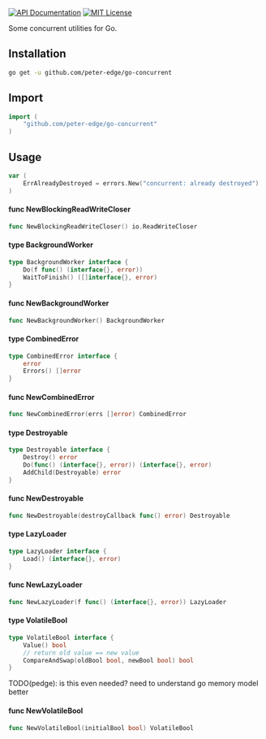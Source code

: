 [![API Documentation](http://img.shields.io/badge/api-Godoc-blue.svg?style=flat-square)](https://godoc.org/github.com/peter-edge/go-concurrent)
[![MIT License](http://img.shields.io/badge/license-MIT-blue.svg?style=flat-square)](https://github.com/peter-edge/go-concurrent/blob/master/LICENSE)

Some concurrent utilities for Go.

## Installation
```bash
go get -u github.com/peter-edge/go-concurrent
```

## Import
```go
import (
    "github.com/peter-edge/go-concurrent"
)
```

## Usage

```go
var (
	ErrAlreadyDestroyed = errors.New("concurrent: already destroyed")
)
```

#### func  NewBlockingReadWriteCloser

```go
func NewBlockingReadWriteCloser() io.ReadWriteCloser
```

#### type BackgroundWorker

```go
type BackgroundWorker interface {
	Do(f func() (interface{}, error))
	WaitToFinish() ([]interface{}, error)
}
```


#### func  NewBackgroundWorker

```go
func NewBackgroundWorker() BackgroundWorker
```

#### type CombinedError

```go
type CombinedError interface {
	error
	Errors() []error
}
```


#### func  NewCombinedError

```go
func NewCombinedError(errs []error) CombinedError
```

#### type Destroyable

```go
type Destroyable interface {
	Destroy() error
	Do(func() (interface{}, error)) (interface{}, error)
	AddChild(Destroyable) error
}
```


#### func  NewDestroyable

```go
func NewDestroyable(destroyCallback func() error) Destroyable
```

#### type LazyLoader

```go
type LazyLoader interface {
	Load() (interface{}, error)
}
```


#### func  NewLazyLoader

```go
func NewLazyLoader(f func() (interface{}, error)) LazyLoader
```

#### type VolatileBool

```go
type VolatileBool interface {
	Value() bool
	// return old value == new value
	CompareAndSwap(oldBool bool, newBool bool) bool
}
```

TODO(pedge): is this even needed? need to understand go memory model better

#### func  NewVolatileBool

```go
func NewVolatileBool(initialBool bool) VolatileBool
```
